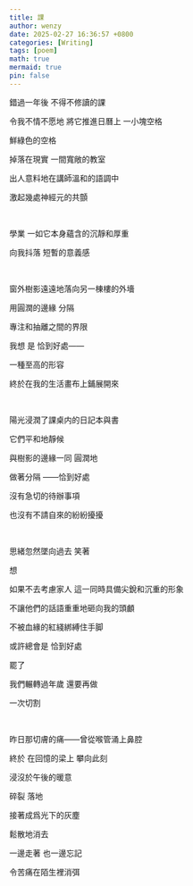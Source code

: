 ```yaml
---
title: 課
author: wenzy
date: 2025-02-27 16:36:57 +0800
categories: [Writing]
tags: [poem]
math: true
mermaid: true
pin: false
---
```


錯過一年後 不得不修讀的課

令我不情不愿地 將它推進日曆上 一小塊空格

鮮綠色的空格

掉落在現實 一間寬敞的教室

出人意料地在講師溫和的語調中

激起幾處神經元的共顫

<br/>

學業 一如它本身蘊含的沉靜和厚重

向我抖落 短暫的意義感

<br/>

窗外樹影遠遠地落向另一棟樓的外墻

用圓潤的邊緣 分隔

專注和抽離之間的界限

我想 是 恰到好處——

一種至高的形容

終於在我的生活畫布上鋪展開來

<br/>

陽光浸潤了課桌内的日記本與書

它們平和地靜候

與樹影的邊緣一同 圓潤地

做著分隔 ——恰到好處

沒有急切的待辦事項

也沒有不請自來的紛紛擾擾

<br/>

思緒忽然墜向過去 笑著

想

如果不去考慮家人 這一同時具備尖銳和沉重的形象

不讓他們的話語重重地砸向我的頭顱

不被血緣的紅綫綁縛住手脚

或許總會是 恰到好處

罷了

我們輾轉過年歲 還要再做

一次切割

<br/>

昨日那切膚的痛——曾從喉管涌上鼻腔

終於 在回憶的梁上 攀向此刻

浸沒於午後的暖意

碎裂 落地

接著成爲光下的灰塵

鬆散地消去

一邊走著 也一邊忘記

令苦痛在陌生裡消弭
